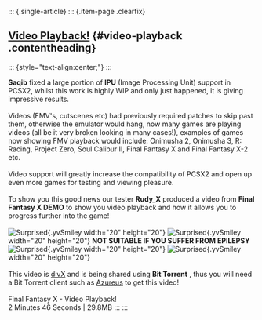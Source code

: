 ::: {.single-article}
::: {.item-page .clearfix}
## [Video Playback!](/188-video-playback.html) {#video-playback .contentheading}

::: {style="text-align:center;"}
:::

**Saqib** fixed a large portion of **IPU** (Image Processing Unit)
support in PCSX2, whilst this work is highly WIP and only just happened,
it is giving impressive results.\
\
Videos (FMV\'s, cutscenes etc) had previously required patches to skip
past them, otherwise the emulator would hang, now many games are playing
videos (all be it very broken looking in many cases!), examples of games
now showing FMV playback would include: Onimusha 2, Onimusha 3, R:
Racing, Project Zero, Soul Calibur II, Final Fantasy X and Final Fantasy
X-2 etc.\
\
Video support will greatly increase the compatibility of PCSX2 and open
up even more games for testing and viewing pleasure.\
\
To show you this good news our tester **Rudy_X** produced a video from
**Final Fantasy X DEMO** to show you video playback and how it allows
you to progress further into the game!\
\
![Surprised](https://pcsx2.net/images/stories/frontend/smilies/excl.gif){.yvSmiley
width="20" height="20"}
![Surprised](https://pcsx2.net/images/stories/frontend/smilies/excl.gif){.yvSmiley
width="20" height="20"} **NOT SUITABLE IF YOU SUFFER FROM EPILEPSY**
![Surprised](https://pcsx2.net/images/stories/frontend/smilies/excl.gif){.yvSmiley
width="20" height="20"}
![Surprised](https://pcsx2.net/images/stories/frontend/smilies/excl.gif){.yvSmiley
width="20" height="20"}\
\
This video is [divX](http://www.divx.com/) and is being shared using
**Bit Torrent** , thus you will need a Bit Torrent client such as
[Azureus](http://azureus.sourceforge.net/) to get this video!\
\
Final Fantasy X - Video Playback!\
2 Minutes 46 Seconds \| 29.8MB
:::
:::
